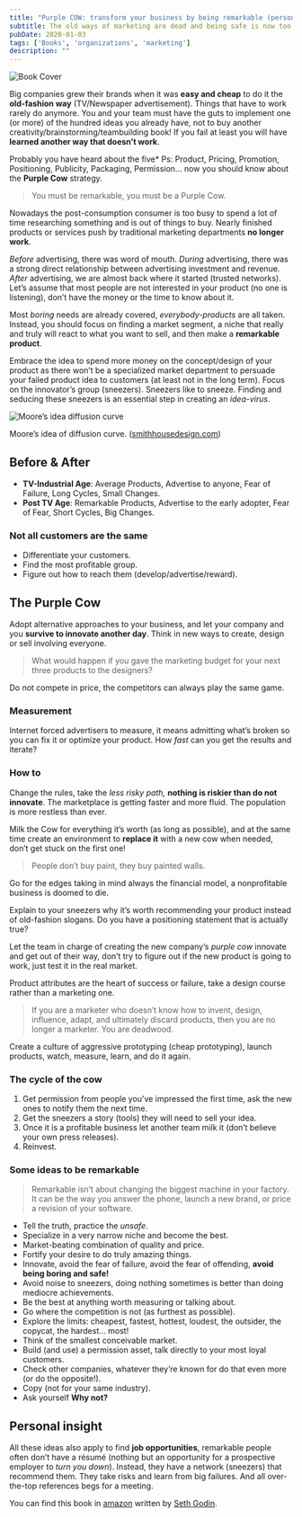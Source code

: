 ```yaml
---
title: "Purple COW: transform your business by being remarkable (personal notes) — Seth Godin"
subtitle: The old ways of marketing are dead and being safe is now too risky.
pubDate: 2020-01-03
tags: ['Books', 'organizations', 'marketing']
description: ""
---
```


![Book Cover](https://images-na.ssl-images-amazon.com/images/S/compressed.photo.goodreads.com/books/1309203098i/641604.jpg)

Big companies grew their brands when it was **easy and cheap** to do it the **old-fashion way** (TV/Newspaper advertisement). Things that have to work rarely do anymore. You and your team must have the guts to implement one (or more) of the hundred ideas you already have, not to buy another creativity/brainstorming/teambuilding book! If you fail at least you will have **learned another way that doesn’t work**.

Probably you have heard about the five\* Ps: Product, Pricing, Promotion, Positioning, Publicity, Packaging, Permission… now you should know about the **Purple Cow** strategy.

> You must be remarkable, you must be a Purple Cow.

Nowadays the post-consumption consumer is too busy to spend a lot of time researching something and is out of things to buy. Nearly finished products or services push by traditional marketing departments **no longer work**.

_Before_ advertising, there was word of mouth. _During_ advertising, there was a strong direct relationship between advertising investment and revenue. _After_ advertising, we are almost back where it started (trusted networks). Let’s assume that most people are not interested in your product (no one is listening), don’t have the money or the time to know about it.

Most _boring_ needs are already covered, _everybody-products_ are all taken. Instead, you should focus on finding a market segment, a niche that really and truly will react to what you want to sell, and then make a **remarkable product**.

Embrace the idea to spend more money on the concept/design of your product as there won’t be a specialized market department to persuade your failed product idea to customers (at least not in the long term). Focus on the innovator’s group (sneezers). Sneezers like to sneeze. Finding and seducing these sneezers is an essential step in creating an _idea-virus_.

![Moore’s idea diffusion curve](https://smithhousedesign.com/wp-content/uploads/2018/02/smithHOUSE-design-digital-marketing-consulting-phoenix-crossing-the-chasm-1024x712.png)

Moore’s idea of diffusion curve. ([smithhousedesign.com](https://smithhousedesign.com/models-predicting-future-geoffrey-moores-crossing-chasm/))

## Before & After

*   **TV-Industrial Age**: Average Products, Advertise to anyone, Fear of Failure, Long Cycles, Small Changes.
*   **Post TV Age**: Remarkable Products, Advertise to the early adopter, Fear of Fear, Short Cycles, Big Changes.

### Not all customers are the same

*   Differentiate your customers.
*   Find the most profitable group.
*   Figure out how to reach them (develop/advertise/reward).

## The Purple Cow

Adopt alternative approaches to your business, and let your company and you **survive to innovate another day**. Think in new ways to create, design or sell involving everyone.

> What would happen if you gave the marketing budget for your next three products to the designers?

Do not compete in price, the competitors can always play the same game.

### Measurement

Internet forced advertisers to measure, it means admitting what’s broken so you can fix it or optimize your product. How _fast_ can you get the results and iterate?

### How to

Change the rules, take the _less_ _risky path,_ **nothing is riskier than do not innovate**. The marketplace is getting faster and more fluid. The population is more restless than ever.

Milk the Cow for everything it’s worth (as long as possible), and at the same time create an environment to **replace it** with a new cow when needed, don’t get stuck on the first one!

> People don’t buy paint, they buy painted walls.

Go for the edges taking in mind always the financial model, a nonprofitable business is doomed to die.

Explain to your sneezers why it’s worth recommending your product instead of old-fashion slogans. Do you have a positioning statement that is actually true?

Let the team in charge of creating the new company’s _purple cow_ innovate and get out of their way, don’t try to figure out if the new product is going to work, just test it in the real market.

Product attributes are the heart of success or failure, take a design course rather than a marketing one.

> If you are a marketer who doesn’t know how to invent, design, influence, adapt, and ultimately discard products, then you are no longer a marketer. You are deadwood.

Create a culture of aggressive prototyping (cheap prototyping), launch products, watch, measure, learn, and do it again.

### The cycle of the cow

1.  Get permission from people you’ve impressed the first time, ask the new ones to notify them the next time.
2.  Get the sneezers a story (tools) they will need to sell your idea.
3.  Once it is a profitable business let another team milk it (don’t believe your own press releases).
4.  Reinvest.

### Some ideas to be remarkable

> Remarkable isn’t about changing the biggest machine in your factory. It can be the way you answer the phone, launch a new brand, or price a revision of your software.

*   Tell the truth, practice the _unsafe_.
*   Specialize in a very narrow niche and become the best.
*   Market-beating combination of quality and price.
*   Fortify your desire to do truly amazing things.
*   Innovate, avoid the fear of failure, avoid the fear of offending, **avoid being boring and safe!**
*   Avoid noise to sneezers, doing nothing sometimes is better than doing mediocre achievements.
*   Be the best at anything worth measuring or talking about.
*   Go where the competition is not (as furthest as possible).
*   Explore the limits: cheapest, fastest, hottest, loudest, the outsider, the copycat, the hardest… most!
*   Think of the smallest conceivable market.
*   Build (and use) a permission asset, talk directly to your most loyal customers.
*   Check other companies, whatever they’re known for do that even more (or do the opposite!).
*   Copy (not for your same industry).
*   Ask yourself **Why not?**

## Personal insight

All these ideas also apply to find **job opportunities**, remarkable people often don’t have a résumé (nothing but an opportunity for a prospective employer to _turn you down_). Instead, they have a network (sneezers) that recommend them. They take risks and learn from big failures. And all over-the-top references begs for a meeting.

You can find this book in [amazon](https://www.amazon.com/Purple-Cow-Transform-Business-Remarkable/dp/014101640X/ref=sr_1_2?keywords=purple+cow&qid=1577988506&sr=8-2) written by [Seth Godin](https://www.sethgodin.com/).
